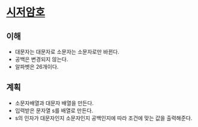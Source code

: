 # [시저암호](https://programmers.co.kr/learn/courses/30/lessons/12926?language=javascript)

## 이해

- 대문자는 대문자로 소문자는 소문자로만 바뀐다.
- 공백은 변경되지 않는다.
- 알파벳은 26개이다.

## 계획

- 소문자배열과 대문자 배열을 만든다.
- 입력받은 문자열 s를 배열로 만든다.
- s의 인자가 대문자인지 소문자인지 공백인지에 따라 조건에 맞는 값을 출력해준다.

